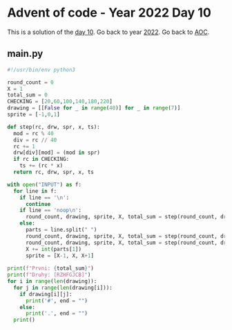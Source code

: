 # Advent of code - Year 2022 Day 10

This is a solution of the [day 10](https://adventofcode.com/2022/day/10). Go back to year [2022](2022.md). Go back to [AOC](../adventofcode.md).

## main.py

```py
#!/usr/bin/env python3

round_count = 0
X = 1
total_sum = 0
CHECKING = [20,60,100,140,180,220]
drawing = [[False for _ in range(40)] for _ in range(7)]
sprite = [-1,0,1]

def step(rc, drw, spr, x, ts):
  mod = rc % 40
  div = rc // 40
  rc += 1
  drw[div][mod] = (mod in spr)
  if rc in CHECKING:
    ts += (rc * x)
  return rc, drw, spr, x, ts

with open("INPUT") as f:
  for line in f:
    if line == '\n':
      continue
    if line == 'noop\n':
      round_count, drawing, sprite, X, total_sum = step(round_count, drawing, sprite, X, total_sum)
    else:
      parts = line.split(" ")
      round_count, drawing, sprite, X, total_sum = step(round_count, drawing, sprite, X, total_sum)
      round_count, drawing, sprite, X, total_sum = step(round_count, drawing, sprite, X, total_sum)
      X += int(parts[1])
      sprite = [X-1, X, X+1]
      
print(f"Prvni: {total_sum}")
print(f"Druhy: [RZHFGJCB]")
for i in range(len(drawing)):
  for j in range(len(drawing[i])):
    if drawing[i][j]:
      print('#', end = "")
    else:
      print('.', end = "")
  print()
```

